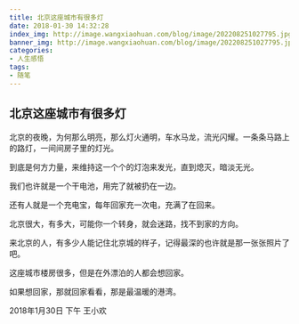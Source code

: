 ```yaml
---
title: 北京这座城市有很多灯
date: 2018-01-30 14:32:28
index_img: http://image.wangxiaohuan.com/blog/image/202208251027795.jpg
banner_img: http://image.wangxiaohuan.com/blog/image/202208251027795.jpg
categories:
- 人生感悟
tags:
- 随笔
---
```


## 北京这座城市有很多灯

   北京的夜晚，为何那么明亮，那么灯火通明，车水马龙，流光闪耀。一条条马路上的路灯，一间间房子里的灯光。
    
   到底是何方力量，来维持这一个个的灯泡来发光，直到熄灭，暗淡无光。

   我们也许就是一个干电池，用完了就被扔在一边。
    
   还有人就是一个充电宝，每年回家充一次电，充满了在回来。
    
   北京很大，有多大，可能你一个转身，就会迷路，找不到家的方向。
    
   来北京的人，有多少人能记住北京城的样子，记得最深的也许就是那一张张照片了吧。
    
   这座城市楼房很多，但是在外漂泊的人都会想回家。
    
   如果想回家，那就回家看看，那是最温暖的港湾。
    
    
2018年1月30日 下午
王小欢

